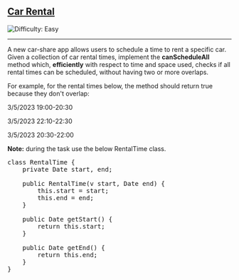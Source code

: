 <h2><a href="">Car Rental</a></h2> <img src='https://img.shields.io/badge/Difficulty-Easy-brightgreen' alt='Difficulty: Easy' /><hr><p>A new car-share app allows users to schedule a time to rent a specific car. Given a collection of car rental times, implement the <strong>canScheduleAll</strong> method which, <strong>efficiently</strong> with respect to time and space used, checks if all rental times can be scheduled, without having two or more overlaps.</p>
For example, for the rental times below, the method should return true because they don't overlap: 

<p>3/5/2023 19:00-20:30</p>
<p>3/5/2023 22:10-22:30</p>
<p>3/5/2023 20:30-22:00</p>

<strong>Note:</strong> during the task use the below RentalTime class.
<pre>
class RentalTime {
    private Date start, end;

    public RentalTime(v start, Date end) {
        this.start = start;
        this.end = end;
    }

    public Date getStart() {
        return this.start;
    }

    public Date getEnd() {
        return this.end;
    }
}
</pre>

[//]: # (<p><strong class="example">Example 1:</strong></p>)

[//]: # ()
[//]: # (<pre>)

[//]: # (<strong>Input:</strong> a[] = [11, 1, 13, 21, 3, 7], b[] = [11, 3, 7, 1] )

[//]: # (<strong>Output:</strong> true)

[//]: # (</pre>)

[//]: # ()
[//]: # (<p><strong class="example">Example 2:</strong></p>)

[//]: # ()
[//]: # (<pre>)

[//]: # (<strong>Input:</strong> a[]= [1, 2, 3, 4, 5, 6], b = [1, 2, 4] )

[//]: # (<strong>Output:</strong> true)

[//]: # (</pre>)

[//]: # ()
[//]: # (<p><strong class="example">Example 3:</strong></p>)

[//]: # ()
[//]: # (<pre>)

[//]: # (<strong>Input:</strong> a[] = [10, 5, 2, 23, 19], b = [19, 5, 3]  )

[//]: # (<strong>Output:</strong> false)

[//]: # (</pre>)
